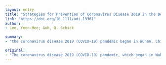 ```yaml
---
layout: entry
title: "Strategies for Prevention of Coronavirus Disease 2019 in the Dental Field"
link: "https://doi.org/10.1111/odi.13361"
author:
- Lee, Yeon-Hee; Auh, Q. Schick

summary:
- "the coronavirus disease 2019 (COVID-19) pandemic began in Wuhan, China in December 2019. The fatality rate is 0.2 deaths per 100,000 persons per week globally. On March 11, 2020, the World Health Organization declared COVID19 outbreak a global health issue."

original:
- "The coronavirus disease 2019 (COVID-19) pandemic, which began in Wuhan, China in December 2019, has become a huge public health issue in China and worldwide, spanning across Asia, including South Korea, Europe, North America, South America, and Oceania (Phelan, Katz, & Gostin, 2020). The fatality rate is 0.2 deaths per 100,000 persons per week globally. On March 11, 2020, the World Health Organization declared COVID-19 outbreak a pandemic of international concern."
---
```


